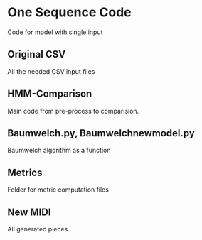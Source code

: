 # One Sequence Code

Code for model with single input
 
## Original CSV

All the needed CSV input files

## HMM-Comparison

Main code from pre-process to comparision.

## Baumwelch.py, Baumwelchnewmodel.py

Baumwelch algorithm as a function

## Metrics

Folder for metric computation files

## New MIDI

All generated pieces

